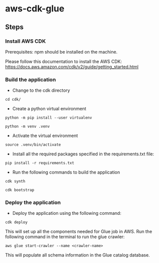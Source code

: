# aws-cdk-glue

## Steps

### Install AWS CDK
Prerequisites: npm should be installed on the machine.

Please follow this documentation to install the AWS CDK: https://docs.aws.amazon.com/cdk/v2/guide/getting_started.html

### Build the application

- Change to the cdk directory

`cd cdk/`

- Create a python virtual environment

`python -m pip install --user virtualenv`

`python -m venv .venv`

- Activate the virtual environment

`source .venv/bin/activate`

- Install all the required packages specified in the requirements.txt file:

`pip install -r requirements.txt`


- Run the following commands to build the application

`cdk synth`

`cdk bootstrap`

### Deploy the application
- Deploy the application using the following command:

`cdk deploy`

This will set up all the components needed for Glue job in AWS.
Run the following command in the terminal to run the glue crawler:

`aws glue start-crawler --name <crawler-name>`

This will populate all schema information in the Glue catalog database.
